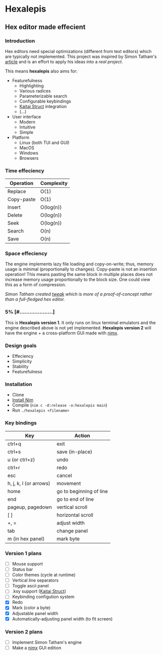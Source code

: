 # Hexalepis
## Hex editor made effecient

### Introduction
Hex editors need special optimizations (different from text editors) which are typically not implemented. This project was inspired by Simon Tatham's [article](https://www.chiark.greenend.org.uk/~sgtatham/tweak/btree.html) and is an effort to apply his ideas into a *real project*.

This means **hexalepis** also aims for:
* Featurefulness
    - Highlighting
    - Various radices
    - Parameterizable search
    - Configurable keybindings
    - [Kaitai Struct](https://kaitai.io/) integration
    - (...)
* User interface
    - Modern
    - Intuitive
    - Simple
* Platform
    - Linux (both TUI and GUI)
    - MacOS
    - Windows
    - Browsers

### Time effeciency
| Operation | Complexity |
|---------- | ---------- |
| Replace | O(1) |
| Copy-paste | O(1) |
| Insert | O(log(n)) |
| Delete | O(log(n)) |
| Seek | O(log(n)) |
| Search | O(n) |
| Save | O(n) |

### Space effeciency
The engine implements lazy file loading and copy-on-write; thus, memory usage is minimal (proportionally to changes).
Copy-paste is not an insertion operation! This means pasting the same block in multiple places does not increase memory usage proportionally to the block size. One could view this as a form of compression.

*Simon Tatham created [tweak](https://www.chiark.greenend.org.uk/~sgtatham/tweak/) which is more of a proof-of-concept rather than a full-fledged hex editor.*

### 5% [#....................]
This is **Hexalepis version 1**. It only runs on linux terminal emulators and the engine described above is not yet implemented.
**Hexalepis version 2** will have the engine + a cross-platform GUI made with [nimx](https://github.com/yglukhov/nimx).

### Design goals
* Effeciency
* Simplicity
* Stability
* Featurefulness

### Installation
* Clone
* [Install Nim](https://nim-lang.org/install.html)
* Compile (`nim c -d:release -o:hexalepis main`) 
* Run `./hexalepis <filename>`

### Key bindings

| Key | Action |
|----------------- | ------------------------- |
| ctrl+q | exit |
| ctrl+s | save (in-place) |
| u (or ctrl+z) | undo |
| ctrl+r | redo |
| esc | cancel |
| h, j, k, l (or arrows) | movement |
| home | go to beginning of line |
| end | go to end of line |
| pageup, pagedown  | vertical scroll |
| [ ] | horizontal scroll |
| +, = | adjust width |
| tab | change panel |
| m (in hex panel) | mark byte |

### Version 1 plans
- [ ] Mouse support
- [ ] Status bar
- [ ] Color themes (cycle at runtime)
- [ ] Vertical line separators
- [ ] Toggle ascii panel
- [ ] .ksy support ([Kaitai Struct](https://kaitai.io/))
- [ ] Keybinding configution system
- [x] Redo
- [x] Mark (color a byte)
- [x] Adjustable panel width
- [x] Automatically-adjusting panel width (to fit screen)

### Version 2 plans
- [ ] Implement Simon Tatham's engine
- [ ] Make a [nimx](https://github.com/yglukhov/nimx) GUI edition